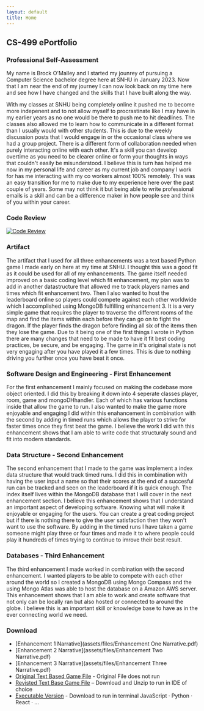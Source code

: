 ```yaml
---
layout: default
title: Home
---
```


## CS-499 ePortfolio

### Professional Self-Assessment

My name is Brock O'Malley and I started my jounrey of pursuing a Computer Science bachelor degree here at SNHU in January 2023. Now that I am near the end of my journey I can now look back on my time here and see how I have changed and the skills that I have built along the way. 

With my classes at SNHU being completely online it pushed me to become more indepenent and to not allow myself to procrastinate like I may have in my earlier years as no one would be there to push me to hit deadlines. The classes also allowed me to learn how to communicate in a different format than I usually would with other students. This is due to the weekly discussion posts that I would engage in or the occasional class where we had a group project. There is a different form of collaboration needed when purely interacting online with each other. It's a skill you can develop overtime as you need to be clearer online or form your thoughts in ways that couldn't easily be misunderstood. I believe this is turn has helped me now in my personal life and career as my current job and company I work for has me interacting with my co workers almost 100% remotely. This was an easy transition for me to make due to my experience here over the past couple of years. Some may not think it but being able to write professional emails is a skill and can be a difference maker in how people see and think of you within your career.

### Code Review

   [![Code Review](https://img.youtube.com/vi/jqw2Qa-nx38/0.jpg)](https://www.youtube.com/watch?v=jqw2Qa-nx38)

### Artifact
The artifact that I used for all three enhancements was a text based Python game I made early on here at my time at SNHU. I thought this was a good fit as it could be used for all of my enhancements. The game itself needed improved on a basic coding level which fit enhancement, my plan was to add in another datastructure that allowed me to track players names and times which fit enhancement two. Then I also wanted to host the leaderboard online so players could compete against each other worldwide which I accomplished using MongoDB fulfilling enhancement 3. It is a very simple game that requires the player to traverse the different rooms of the map and find the items within each before they can go on to fight the dragon. If the player finds the dragon before finding all six of the items then they lose the game. Due to it being one of the first things I wrote in Python there are many changes that need to be made to have it fit best coding practices, be secure, and be engaging. The game in it's original state is not very engaging after you have played it a few times. This is due to nothing driving you further once you have beat it once.


### Software Design and Engineering - First Enhancement
For the first enhancement I mainly focused on making the codebase more object oriented. I did this by breaking it down into 4 seperate classes player, room, game and mongoDHhandler. Each of which has various functions inside that allow the game to run. I also wanted to make the game more enjoyable and engaging I did within this enahancement in combination with the second by adding in timed runs which allows the player to strive for faster times once they first beat the game. I believe the work I did with this enhancement shows that I am able to write code that structuraly sound and fit into modern standards.

### Data Structure - Second Enhancement
The second enhancement that I made to the game was implement a index data structure that would track timed runs. I did this in combination with having the user input a name so that their scores at the end of a succesful run can be tracked and seen on the leaderboard if it is quick enough. The index itself lives within the MongoDB database that I will cover in the next enhancement section. I believe this enhancement shows that I understand an important aspect of developing software. Knowing what will make it enjoyable or engaging for the users. You can create a great coding project but if there is nothing there to give the user satisfaction then they won't want to use the software. By adding in the timed runs I have taken a game someone might play three or four times and made it to where people could play it hundreds of times trying to continue to imrove their best result.

### Databases - Third Enhancement
The third enhancement I made worked in combination with the second enhancement. I wanted players to be able to compete with each other around the world so I created a MongoDB using Mongo Compass and the using Mongo Atlas was able to host the database on a Amazon AWS server. This enhancement shows that I am able to work and create software that not only can be locally ran but also hosted or connected to around the globe. I believe this is an important skill or knowledge base to have as in the ever connecting world we need.

### Download
- [Enhancement 1 Narrative](assets/files/Enhancement One Narrative.pdf)
- [Enhancement 2 Narrative](assets/files/Enhancement Two Narrative.pdf)
- [Enhancement 3 Narrative](assets/files/Enhancement Three Narrative.pdf)
- [Original Text Based Game File](assets/files/TextBasedGameOriginal.py) - Original File does not run
- [Revisted Text Base Game File](assets/files/PythonGameRevisited.zip) – Download and Unzip to run in IDE of choice
- [Executable Version](assets/files/main.exe) - Download to run in terminal
JavaScript · Python · React · …
